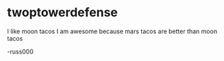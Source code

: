 ﻿# twoptowerdefense

I like moon tacos I am awesome because mars tacos are better than moon tacos

-russ000
